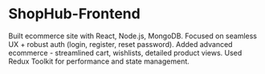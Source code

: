 # ShopHub-Frontend
Built ecommerce site with React, Node.js, MongoDB. Focused on seamless UX + robust auth (login, register, reset password). Added advanced ecommerce - streamlined cart, wishlists, detailed product views. Used Redux Toolkit for performance and state management.
